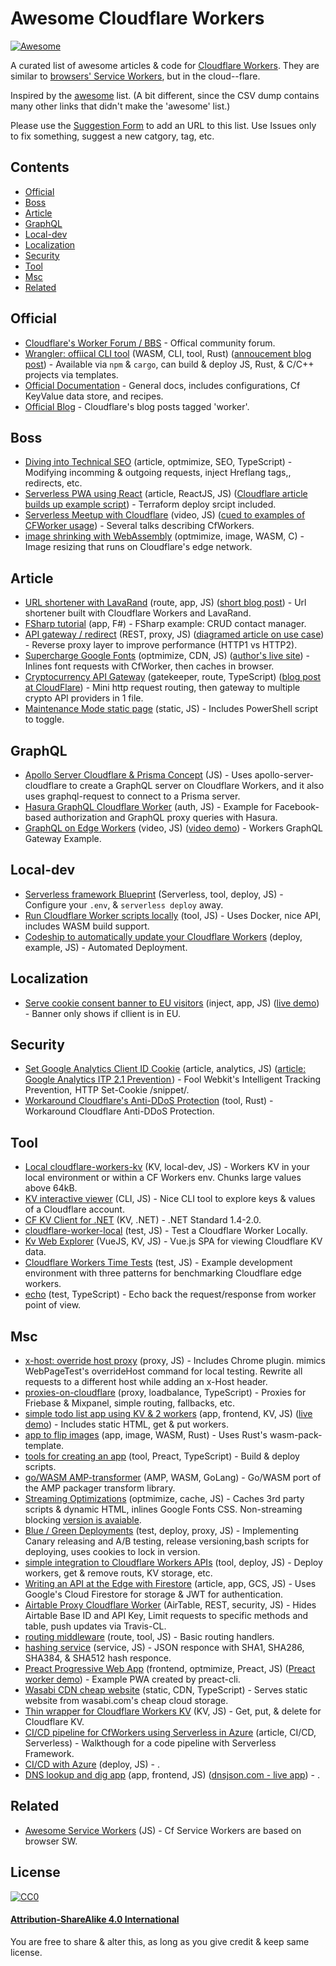 # Awesome Cloudflare Workers

[![Awesome](https://cdn.rawgit.com/sindresorhus/awesome/d7305f38d29fed78fa85652e3a63e154dd8e8829/media/badge.svg)](https://github.com/sindresorhus/awesome)

A curated list of awesome articles & code for [Cloudflare Workers](https://workers.cloudflare.com/).  They are similar to [browsers' Service Workers](https://developer.mozilla.org/en-US/docs/Web/API/Service_Worker_API), but in the cloud--flare.

Inspired by the [awesome](https://github.com/sindresorhus/awesome) list.  (A bit different, since the CSV dump contains many other links that didn't make the 'awesome' list.)

Please use the [Suggestion Form](https://airtable.com/shr1cr5TqmnwuQU3W) to add an URL to this list.  Use Issues only to fix something, suggest a new catgory, tag, etc.


## Contents

 - [Official](#official)
 - [Boss](#boss)
 - [Article](#article)
 - [GraphQL](#GraphQL)
 - [Local-dev](#local-dev)
 - [Localization](#localization)
 - [Security](#security)
 - [Tool](#tool)
 - [Msc](#msc)
 - [Related](#related)

## Official

- [Cloudflare's Worker Forum / BBS](https://community.cloudflare.com/c/developers/workers) - Offical community forum.
- [Wrangler: offiical CLI tool](https://github.com/cloudflare/wrangler) (WASM, CLI, tool, Rust) ([annoucement blog post](https://blog.cloudflare.com/just-write-code-improving-developer-experience-for-cloudflare-workers/#wrangler-the-official-workers-cli)) - Available via `npm` & `cargo`, can build & deploy JS, Rust, & C/C++ projects via templates.
- [Official Documentation](https://developers.cloudflare.com/workers/about/) - General docs, includes configurations, Cf KeyValue data store, and recipes.
- [Official Blog](https://blog.cloudflare.com/tag/workers/) - Cloudflare's blog posts tagged 'worker'.

## Boss

- [Diving into Technical SEO](https://blog.cloudflare.com/diving-into-technical-seo-cloudflare-workers/) (article, optmimize, SEO, TypeScript) - Modifying incomming & outgoing requests, inject Hreflang tags,, redirects, etc.
- [Serverless PWA using React](https://github.com/cloudflare/workers-react-pwa-example) (article, ReactJS, JS) ([Cloudflare article builds up example script](https://blog.cloudflare.com/serverless-pwa-react-cloudflare-workers/)) - Terraform deploy srcipt included.
- [Serverless Meetup with Cloudflare](https://www.heavybit.com/library/blog/serverless-meetup-with-cloudflare/) (video, JS) ([cued to examples of CFWorker usage](https://youtu.be/kGeu2GzyVKw?t=473)) - Several talks describing CfWorkers.
- [image shrinking with WebAssembly](https://github.com/cloudflare/cloudflare-workers-wasm-demo) (optmimize, image, WASM, C) - Image resizing that runs on Cloudflare's edge network.

## Article

- [URL shortener with LavaRand](https://github.com/obezuk/cf-workers-link-shortener) (route, app, JS) ([short blog post](levi.lol/url-shortener-built-on-cloudflare/)) - Url shortener built with Cloudflare Workers and LavaRand.
- [FSharp tutorial](https://github.com/jbeeko/cfworker-web-api) (app, F#) - FSharp example: CRUD contact manager.
- [API gateway / redirect](https://github.com/jamesbibby/cloudflare-api-gateway) (REST, proxy, JS) ([diagramed article on use case](bibs.codes/posts/cloudflare-worker-api-gatway/)) - Reverse proxy layer to improve performance (HTTP1 vs HTTP2).
- [Supercharge Google Fonts](https://medium.com/@pierluc/supercharge-google-fonts-with-cloudflare-and-service-workers-25c37462fb6a) (optmimize, CDN, JS) ([author's live site](https://www.jirafe.io/)) - Inlines font requests with CfWorker, then caches in browser.
- [Cryptocurrency API Gateway](https://github.com/stevenpack/cryptoserviceworker) (gatekeeper, route, TypeScript) ([blog post at CloudFlare](https://blog.cloudflare.com/cryptocurrency-api-gateway-typescript-workers/)) - Mini http request routing, then gateway to multiple crypto API providers in 1 file.
- [Maintenance Mode static page](https://www.resdevops.com/2018/03/20/cloudflare-workers-maintenance-mode-static-page/) (static, JS) - Includes PowerShell script to toggle.

## GraphQL

- [Apollo Server Cloudflare & Prisma Concept](gitlab.com/travis-projects/cloudflare-workers-graphql-server) (JS) - Uses apollo-server-cloudflare to create a GraphQL server on Cloudflare Workers, and it also uses graphql-request to connect to a Prisma server.
- [Hasura GraphQL Cloudflare Worker](https://github.com/nathanwaters/hasura-cloudflare-worker) (auth, JS) - Example for Facebook-based authorization and GraphQL proxy queries with Hasura.
- [GraphQL on Edge Workers](https://github.com/cloudflare/workers-graphql-gateway-example) (video, JS) ([video demo](https://youtu.be/E9sDH6ylQc4)) - Workers GraphQL Gateway Example.

## Local-dev

- [Serverless framework Blueprint](https://github.com/signalnerve/serverless-cloudflare-workers-blueprint) (Serverless, tool, deploy, JS) - Configure your `.env`, & `serverless deploy` away.
- [Run Cloudflare Worker scripts locally](https://github.com/dollarshaveclub/cloudworker) (tool, JS) - Uses Docker, nice API, includes WASM build support.
- [Codeship to automatically update your Cloudflare Workers](https://github.com/karllhughes/workers-codeship-example) (deploy, example, JS) - Automated Deployment.

## Localization

- [Serve cookie consent banner to EU visitors](https://github.com/pioug/cookie-choice) (inject, app, JS) ([live demo](https://github.com/stevenpack/cryptoserviceworker)) - Banner only shows if cllient is in EU.

## Security

- [Set Google Analytics Client ID Cookie](https://gist.github.com/dustinrecko/9f34969250f2e0668d4c4fe4808520a7#file-worker-snippet-js) (article, analytics, JS) ([article: Google Analytics ITP 2.1 Prevention ](https://omr.ruhr/google-analytics-itp-2-1-prevention-http-set-cookie-snippet-182092779d40)) - Fool Webkit's Intelligent Tracking Prevention,  HTTP Set-Cookie /snippet/.
- [Workaround Cloudflare's Anti-DDoS Protection](https://github.com/hrbrmstr/cfhttr) (tool, Rust) - Workaround Cloudflare Anti-DDoS Protection.

## Tool

- [Local cloudflare-workers-kv](https://github.com/bitquant/cloudflare-workers-kv) (KV, local-dev, JS) - Workers KV in your local environment or within a CF Workers env.  Chunks large values above 64kB.
- [KV interactive viewer](https://github.com/jroyal/cloudflare-workers-kv-viewer) (CLI, JS) - Nice CLI tool to explore keys & values of a Cloudflare account.
- [CF KV Client for .NET](https://github.com/aozd4v/cloudflare-workers-kv-dotnet-client) (KV, .NET) - .NET Standard 1.4-2.0.
- [cloudflare-worker-local](https://github.com/gja/cloudflare-worker-local) (test, JS) - Test a Cloudflare Worker Locally.
- [Kv Web Explorer](https://github.com/bcnzer/kv-explorer-ui) (VueJS, KV, JS) - Vue.js SPA for viewing Cloudflare KV data.
- [Cloudflare Workers Time Tests](https://github.com/EverlastingBugstopper/cf-workers-benchmark) (test, JS) - Example development environment with three patterns for benchmarking Cloudflare edge workers.
- [echo](https://github.com/lebinh/cloudflare-workers#workers-zoo) (test, TypeScript) - Echo back the request/response from worker point of view.

## Msc

- [x-host: override host proxy](https://github.com/pmeenan/cf-workers/tree/master/xhost) (proxy, JS) - Includes Chrome plugin.  mimics WebPageTest's overrideHost command for local testing. Rewrite all requests to a different host while adding an x-Host header.
- [proxies-on-cloudflare](https://github.com/GitbookIO/proxies-on-cloudflare) (proxy, loadbalance, TypeScript) - Proxies for Friebase & Mixpanel, simple routing, fallbacks, etc.
- [simple todo list app using KV & 2 workers](https://github.com/signalnerve/cloudflare-workers-todos) (app, frontend, KV, JS) ([live demo](https://todo.kristianfreeman.com/)) - Includes static HTML, get & put workers.
- [app to flip images](https://github.com/Kellel/image_flipper) (app, image, WASM, Rust) - Uses Rust's wasm-pack-template.
- [tools for creating an app](https://github.com/postlight/cloudflare-worker-app-kit) (tool, Preact, TypeScript) - Build & deploy scripts.
- [go/WASM AMP-transformer](https://github.com/gabbifish/amp-transform-wasm) (AMP, WASM, GoLang) - Go/WASM port of the AMP packager transform library.
- [Streaming Optimizations](https://github.com/pmeenan/cf-workers/tree/master/streaming-optimizations) (optmimize, cache, JS) - Caches 3rd party scripts & dynamic HTML, inlines Google Fonts CSS.  Non-streaming blocking [version is avaiable](https://github.com/pmeenan/cf-workers/tree/master/optimization-pack).
- [Blue / Green Deployments](https://github.com/DigitalOptimizationGroup/blue-green-cloudflare-workers) (test, deploy, proxy, JS) - Implementing Canary releasing and A/B testing, release versioning,bash scripts for deploying, uses cookies to lock in version.
- [simple integration to Cloudflare Workers APIs](https://github.com/jspies/cloudflare-workers-toolkit) (tool, deploy, JS) - Deploy workers, get & remove routs, KV storage, etc.
- [Writing an API at the Edge with Firestore](https://blog.cloudflare.com/api-at-the-edge-workers-and-firestore/) (article, app, GCS, JS) - Uses Google's Cloud Firestore for storage & JWT for authentication.
- [Airtable Proxy Cloudflare Worker](https://github.com/portable-cto/airtable-proxy-worker) (AirTable, REST, security, JS) - Hides Airtable Base ID and API Key, Limit requests to specific methods and table, push updates via Travis-CL.
- [routing middleware](https://github.com/bitquant/cloudflare-workers) (route, tool, JS) - Basic routing handlers.
- [hashing service](https://github.com/windbirds/workers_examples/blob/master/hash/index.js) (service, JS) - JSON responce with SHA1, SHA286, SHA384, & SHA512 hash responce.
- [Preact Progressive Web App](https://github.com/DigitalOptimizationGroup/cloudflare-worker-preact-pwa) (frontend, optmimize, Preact, JS) ([Preact worker demo](https://growthcloud.io/)) - Example PWA created by preact-cli.
- [Wasabi CDN cheap website](https://github.com/mraerino/cdn-static) (static, CDN, TypeScript) - Serves static website from wasabi.com's cheap cloud storage.
- [Thin wrapper for Cloudflare Workers KV](https://github.com/Zertz/cloudflare-kv) (KV, JS) - Get, put, & delete for Cloudflare KV.
- [CI/CD pipeline for CfWorkers using Serverless in Azure](https://medium.com/gettimely/how-to-set-up-ci-cd-pipeline-for-cloudflare-workers-using-serverless-framework-in-azure-devops-aka-1e904e91e130) (article, CI/CD, Serverless) - Walkthough for a code pipeline with Serverless Framework.
- [CI/CD with Azure](https://github.com/daniel-simpson/Cloudflare-Enterprise-Workers) (deploy, JS) - .
- [DNS lookup and dig app](https://github.com/matthewgall/beta.dnsjson.com) (app, frontend, JS) ([dnsjson.com - live app](https://beta.dnsjson.com/)) - .

## Related

- [Awesome Service Workers](https://github.com/TalAter/awesome-service-workers#awesome-service-workers-) (JS) - Cf Service Workers are based on browser SW.


## License

[![CC0](https://mirrors.creativecommons.org/presskit/buttons/88x31/svg/by-sa.svg)](https://creativecommons.org/licenses/by-sa/4.0/)

#### [Attribution-ShareAlike 4.0 International](https://creativecommons.org/licenses/by-sa/4.0/)

You are free to share & alter this, as long as you give credit & keep same license.
